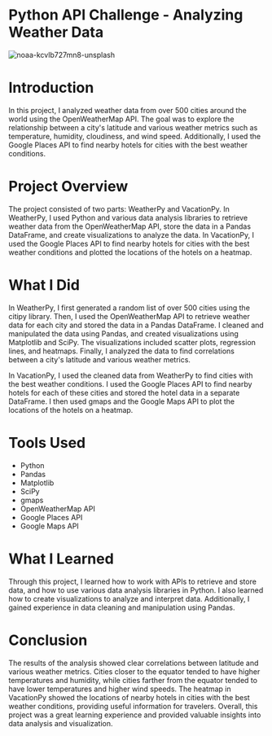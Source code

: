 # Python API Challenge - Analyzing Weather Data
![noaa-kcvlb727mn8-unsplash](https://github.com/CLizardi/python-api-challenge/assets/52866379/5adb32fd-8e9e-477c-b28c-d3091775f605)

# Introduction
In this project, I analyzed weather data from over 500 cities around the world using the OpenWeatherMap API. The goal was to explore the relationship between a city's latitude and various weather metrics such as temperature, humidity, cloudiness, and wind speed. Additionally, I used the Google Places API to find nearby hotels for cities with the best weather conditions.

# Project Overview
The project consisted of two parts: WeatherPy and VacationPy. In WeatherPy, I used Python and various data analysis libraries to retrieve weather data from the OpenWeatherMap API, store the data in a Pandas DataFrame, and create visualizations to analyze the data. In VacationPy, I used the Google Places API to find nearby hotels for cities with the best weather conditions and plotted the locations of the hotels on a heatmap.

# What I Did
In WeatherPy, I first generated a random list of over 500 cities using the citipy library. Then, I used the OpenWeatherMap API to retrieve weather data for each city and stored the data in a Pandas DataFrame. I cleaned and manipulated the data using Pandas, and created visualizations using Matplotlib and SciPy. The visualizations included scatter plots, regression lines, and heatmaps. Finally, I analyzed the data to find correlations between a city's latitude and various weather metrics.

In VacationPy, I used the cleaned data from WeatherPy to find cities with the best weather conditions. I used the Google Places API to find nearby hotels for each of these cities and stored the hotel data in a separate DataFrame. I then used gmaps and the Google Maps API to plot the locations of the hotels on a heatmap.

# Tools Used
* Python
* Pandas
* Matplotlib
* SciPy
* gmaps
* OpenWeatherMap API
* Google Places API
* Google Maps API

# What I Learned
Through this project, I learned how to work with APIs to retrieve and store data, and how to use various data analysis libraries in Python. I also learned how to create visualizations to analyze and interpret data. Additionally, I gained experience in data cleaning and manipulation using Pandas.

# Conclusion
The results of the analysis showed clear correlations between latitude and various weather metrics. Cities closer to the equator tended to have higher temperatures and humidity, while cities farther from the equator tended to have lower temperatures and higher wind speeds. The heatmap in VacationPy showed the locations of nearby hotels in cities with the best weather conditions, providing useful information for travelers. Overall, this project was a great learning experience and provided valuable insights into data analysis and visualization.
